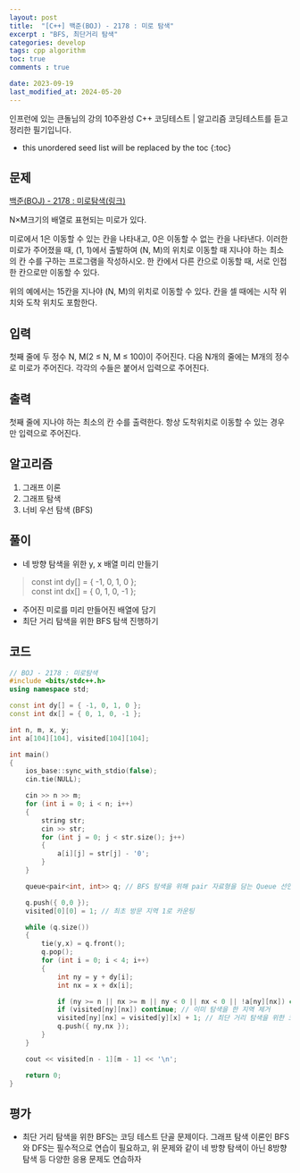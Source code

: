 ```yaml
---
layout: post
title:  "[C++] 백준(BOJ) - 2178 : 미로 탐색"
excerpt : "BFS, 최단거리 탐색"
categories: develop
tags: cpp algorithm
toc: true
comments : true

date: 2023-09-19
last_modified_at: 2024-05-20
---
```

> <span style="font-size: 80%">
인프런에 있는 큰돌님의 강의 10주완성 C++ 코딩테스트 | 알고리즘 코딩테스트를 듣고 정리한 필기입니다.</span>

<!--more-->

* this unordered seed list will be replaced by the toc
{:toc}

## 문제 

[백준(BOJ) - 2178 : 미로탐색(링크)](https://www.acmicpc.net/problem/2178)

N×M크기의 배열로 표현되는 미로가 있다.

미로에서 1은 이동할 수 있는 칸을 나타내고, 0은 이동할 수 없는 칸을 나타낸다. 이러한 미로가 주어졌을 때, (1, 1)에서 출발하여 (N, M)의 위치로 이동할 때 지나야 하는 최소의 칸 수를 구하는 프로그램을 작성하시오. 한 칸에서 다른 칸으로 이동할 때, 서로 인접한 칸으로만 이동할 수 있다.

위의 예에서는 15칸을 지나야 (N, M)의 위치로 이동할 수 있다. 칸을 셀 때에는 시작 위치와 도착 위치도 포함한다.

## 입력
첫째 줄에 두 정수 N, M(2 ≤ N, M ≤ 100)이 주어진다. 다음 N개의 줄에는 M개의 정수로 미로가 주어진다. 각각의 수들은 붙어서 입력으로 주어진다.

## 출력
첫째 줄에 지나야 하는 최소의 칸 수를 출력한다. 항상 도착위치로 이동할 수 있는 경우만 입력으로 주어진다.

## 알고리즘
1. 그래프 이론
2. 그래프 탐색
3. 너비 우선 탐색 (BFS)

## 풀이
- 네 방향 탐색을 위한 y, x 배열 미리 만들기

>  const int dy[] = { -1, 0, 1, 0 };   
>  const int dx[] = { 0, 1, 0, -1 };

- 주어진 미로를 미리 만들어진 배열에 담기
- 최단 거리 탐색을 위한 BFS 탐색 진행하기

## 코드  

```cpp
// BOJ - 2178 : 미로탐색
#include <bits/stdc++.h>
using namespace std;

const int dy[] = { -1, 0, 1, 0 };
const int dx[] = { 0, 1, 0, -1 };

int n, m, x, y;
int a[104][104], visited[104][104];

int main()
{
    ios_base::sync_with_stdio(false);
    cin.tie(NULL);

    cin >> n >> m;
    for (int i = 0; i < n; i++)
    {
        string str;
        cin >> str;
        for (int j = 0; j < str.size(); j++)
        {
            a[i][j] = str[j] - '0';
        }
    }

    queue<pair<int, int>> q; // BFS 탐색을 위해 pair 자료형을 담는 Queue 선언

    q.push({ 0,0 });
    visited[0][0] = 1; // 최초 방문 지역 1로 카운팅

    while (q.size())
    {
        tie(y,x) = q.front();
        q.pop();
        for (int i = 0; i < 4; i++)
        {
            int ny = y + dy[i];
            int nx = x + dx[i];

            if (ny >= n || nx >= m || ny < 0 || nx < 0 || !a[ny][nx]) continue; // 탐색이 불가능한 지역 걸러내기
            if (visited[ny][nx]) continue; // 이미 탐색을 한 지역 제거
            visited[ny][nx] = visited[y][x] + 1; // 최단 거리 탐색을 위한 코드
            q.push({ ny,nx });
        }
    }

    cout << visited[n - 1][m - 1] << '\n';

    return 0;
}
```

## 평가  
- 최단 거리 탐색을 위한 BFS는 코딩 테스트 단골 문제이다. 그래프 탐색 이론인 BFS와 DFS는 필수적으로 연습이 필요하고, 위 문제와 같이 네 방향 탐색이 아닌 8방향 탐색 등 다양한 응용 문제도 연습하자
